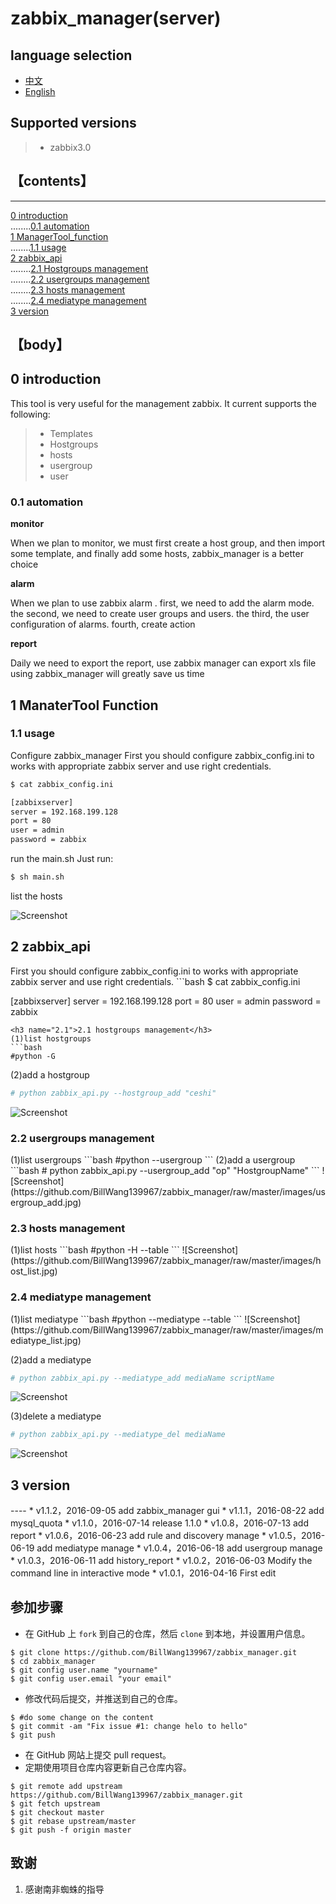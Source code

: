# zabbix_manager(server)
## language selection

+ [中文](https://github.com/BillWang139967/zabbix_manager/blob/master/README.zh.md)
+ [English](https://github.com/BillWang139967/zabbix_manager/blob/master/README.md)

## Supported versions
> * zabbix3.0

## 【contents】
----

[0 introduction](#0)  
........[0.1 automation ](#0.1)  
[1 ManagerTool_function ](#1)  
........[1.1 usage ](#1.1)  
[2 zabbix_api ](#2)  
........[2.1 Hostgroups management ](#2.1)  
........[2.2 usergroups management ](#2.2)  
........[2.3 hosts management ](#2.3)  
........[2.4 mediatype management ](#2.4)  
[3 version ](#3)  


## 【body】

<h2 name="0">0 introduction</h2>

This tool is very useful for the  management zabbix.
It current supports the following:
> * Templates 
> * Hostgroups
> * hosts
> * usergroup
> * user

<h3 name="0.1">0.1 automation</h3>

**monitor**

When we plan to monitor, we must first create a host group, and then import some template, and finally add some hosts, zabbix_manager is a better choice

**alarm**

When we plan to use zabbix alarm . 
first, we need to add the alarm mode. 
the second, we need to create user groups and users.
the third, the user configuration of alarms. 
fourth, create action

**report**

Daily we need to export the report, use zabbix manager can export xls file using zabbix_manager will greatly save us time

<h2 name="1">1 ManaterTool Function</h2>

<h3 name="1.1">1.1 usage</h3>

Configure zabbix_manager
First you should configure zabbix_config.ini to works with appropriate zabbix server and use right credentials.
```bash
$ cat zabbix_config.ini

[zabbixserver]
server = 192.168.199.128
port = 80
user = admin
password = zabbix
``` 
run the main.sh
Just run: 
```bash
$ sh main.sh

```
list the hosts

![Screenshot](https://github.com/BillWang139967/zabbix_manager/raw/master/images/host_get.jpg)

<h2 name="2">2 zabbix_api</h2>
First you should configure zabbix_config.ini to works with appropriate zabbix server and use right credentials.
```bash
$ cat zabbix_config.ini

[zabbixserver]
server = 192.168.199.128
port = 80
user = admin
password = zabbix
``` 
<h3 name="2.1">2.1 hostgroups management</h3>
(1)list hostgroups
```bash
#python -G

```
(2)add a hostgroup
```bash
# python zabbix_api.py --hostgroup_add "ceshi"

```
![Screenshot](https://github.com/BillWang139967/zabbix_manager/raw/master/images/hostgroup_add.jpg)
<h3 name="2.2">2.2 usergroups management</h3>
(1)list usergroups
```bash
#python --usergroup
```
(2)add a usergroup
```bash
# python zabbix_api.py --usergroup_add "op" "HostgroupName"
```
![Screenshot](https://github.com/BillWang139967/zabbix_manager/raw/master/images/usergroup_add.jpg)
<h3 name="2.3">2.3 hosts management</h3>
(1)list hosts
```bash
#python -H --table
```
![Screenshot](https://github.com/BillWang139967/zabbix_manager/raw/master/images/host_list.jpg)
<h3 name="2.4">2.4 mediatype management</h3>
(1)list mediatype
```bash
#python --mediatype --table
```
![Screenshot](https://github.com/BillWang139967/zabbix_manager/raw/master/images/mediatype_list.jpg)

(2)add a mediatype
```bash
# python zabbix_api.py --mediatype_add mediaName scriptName
```
![Screenshot](https://github.com/BillWang139967/zabbix_manager/raw/master/images/mediatype_add.jpg)

(3)delete a mediatype
```bash
# python zabbix_api.py --mediatype_del mediaName
```
![Screenshot](https://github.com/BillWang139967/zabbix_manager/raw/master/images/mediatype_del.jpg)
<h2 name="3">3 version</h2>
----
* v1.1.2，2016-09-05 add zabbix_manager gui
* v1.1.1，2016-08-22 add mysql_quota
* v1.1.0，2016-07-14 release 1.1.0
* v1.0.8，2016-07-13 add report
* v1.0.6，2016-06-23 add rule and discovery manage
* v1.0.5，2016-06-19 add mediatype manage
* v1.0.4，2016-06-18 add usergroup manage
* v1.0.3，2016-06-11 add history_report
* v1.0.2，2016-06-03 Modify the command line in interactive mode
* v1.0.1，2016-04-16 First edit


## 参加步骤

* 在 GitHub 上 `fork` 到自己的仓库，然后 `clone` 到本地，并设置用户信息。
```
$ git clone https://github.com/BillWang139967/zabbix_manager.git
$ cd zabbix_manager
$ git config user.name "yourname"
$ git config user.email "your email"
```
* 修改代码后提交，并推送到自己的仓库。
```
$ #do some change on the content
$ git commit -am "Fix issue #1: change helo to hello"
$ git push
```
* 在 GitHub 网站上提交 pull request。
* 定期使用项目仓库内容更新自己仓库内容。
```
$ git remote add upstream https://github.com/BillWang139967/zabbix_manager.git
$ git fetch upstream
$ git checkout master
$ git rebase upstream/master
$ git push -f origin master
```
## 致谢

1. 感谢南非蜘蛛的指导
